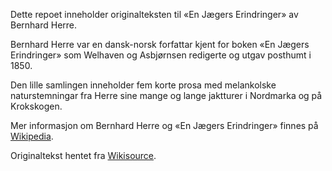 Dette repoet inneholder originalteksten til «En Jægers Erindringer» av Bernhard Herre.

Bernhard Herre var en dansk-norsk forfattar kjent for boken «En Jægers Erindringer» som Welhaven og Asbjørnsen redigerte og utgav posthumt i 1850.

Den lille samlingen inneholder fem korte prosa med melankolske naturstemningar fra Herre sine mange og lange jaktturer i Nordmarka og på Krokskogen.

Mer informasjon om Bernhard Herre og «En Jægers Erindringer» finnes på [Wikipedia](https://nn.wikipedia.org/wiki/Bernhard_Herre).

Originaltekst hentet fra [Wikisource](https://no.wikisource.org/wiki/Indeks:Herre_-_En_J%C3%A6gers_Erindringer.djvu).